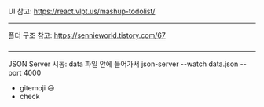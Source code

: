 ###

UI 참고: https://react.vlpt.us/mashup-todolist/

---

폴더 구조 참고: https://sennieworld.tistory.com/67

###

---

JSON Server 시동: data 파일 안에 들어가서 json-server --watch data.json --port 4000

- gitemoji
  :smiley:
- check
